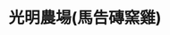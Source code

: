 ---
title: "光明農場(馬告磚窯雞)"
description: "光明農場(馬告磚窯雞)"
layout: shop
keywords:
  - 美食競賽
  - 台灣美食
  - 美食精選
datePublished: "2025-06-30"
dateModified: "2025-07-02"
city: "桃園市"
district: "復興區"
address: "桃園市復興區復興鄉神木路192-8號"
phone: "0913566218"
geo: "24.69323528154225, 121.41636709998976"
google_map: "https://maps.app.goo.gl/1cen18b5cTtKZgeHA"
footinder: "https://footinder.com.tw/%E6%A1%83%E5%9C%92%E5%B8%82%E5%BE%A9%E8%88%88%E5%8D%80/13824/"
official: "https://www.facebook.com/a033912555/"
award:
  - name: "500盤"
    year: "2024"
    entries:
      - dishes:
          - "馬告全雞"

---